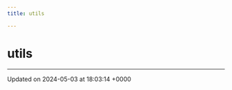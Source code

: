 ```yaml
---
title: utils

---
```


# utils








-------------------------------

Updated on 2024-05-03 at 18:03:14 +0000
